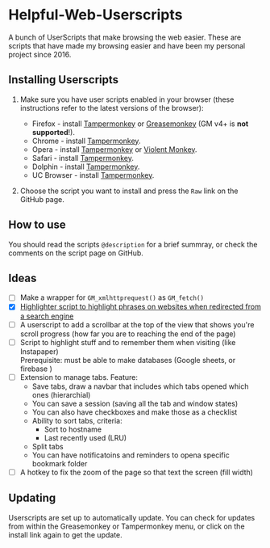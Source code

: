# Helpful-Web-Userscripts

A bunch of UserScripts that make browsing the web easier.
These are scripts that have made my browsing easier and have been my personal project since 2016.

## Installing Userscripts

1. Make sure you have user scripts enabled in your browser (these instructions refer to the latest versions of the browser):

   - Firefox - install [Tampermonkey](https://tampermonkey.net/?ext=dhdg&browser=firefox) or [Greasemonkey](https://addons.mozilla.org/en-US/firefox/addon/greasemonkey/) (GM v4+ is **not supported**!).
   - Chrome - install [Tampermonkey](https://tampermonkey.net/?ext=dhdg&browser=chrome).
   - Opera - install [Tampermonkey](https://tampermonkey.net/?ext=dhdg&browser=opera) or [Violent Monkey](https://addons.opera.com/en/extensions/details/violent-monkey/).
   - Safari - install [Tampermonkey](https://tampermonkey.net/?ext=dhdg&browser=safari).
   - Dolphin - install [Tampermonkey](https://tampermonkey.net/?ext=dhdg&browser=dolphin).
   - UC Browser - install [Tampermonkey](https://tampermonkey.net/?ext=dhdg&browser=ucweb).

2. Choose the script you want to install and press the `Raw` link on the GitHub page.

## How to use

You should read the scripts `@description` for a brief summray, or check the comments on the script page on GitHub.

## Ideas

- [ ] Make a wrapper for `GM_xmlhttprequest()` as `GM_fetch()`
- [x] [Highlighter script to highlight phrases on websites when redirected from a search engine](SearchResultsHighlighter.user.js)
- [ ] A userscript to add a scrollbar at the top of the view that shows you're scroll progress
(how far you are to reaching the end of the page)
- [ ] Script to highlight stuff and to remember them when visiting (like Instapaper)  
      Prerequisite: must be able to make databases (Google sheets, or firebase )
- [ ] Extension to manage tabs. Feature:
  - Save tabs, draw a navbar that includes which tabs opened which ones (hierarchial)
  - You can save a session (saving all the tab and window states)
  - You can also have checkboxes and make those as a checklist
  - Ability to sort tabs, criteria:
    - Sort to hostname
    - Last recently used (LRU)
  - Split tabs
  - You can have notificatoins and reminders to opena specific bookmark folder
- [ ] A hotkey to fix the zoom of the page so that text the screen (fill width)

## Updating

Userscripts are set up to automatically update. You can check for updates from within the Greasemonkey or Tampermonkey menu, or click on the install link again to get the update.
